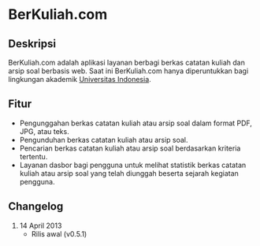 # BerKuliah.com

## Deskripsi
BerKuliah.com adalah aplikasi layanan berbagi berkas catatan kuliah dan arsip soal berbasis web. Saat ini BerKuliah.com hanya diperuntukkan bagi lingkungan akademik [Universitas Indonesia](http://www.ui.ac.id).

## Fitur
- Pengunggahan berkas catatan kuliah atau arsip soal dalam format PDF, JPG, atau teks.
- Pengunduhan berkas catatan kuliah atau arsip soal.
- Pencarian berkas catatan kuliah atau arsip soal berdasarkan kriteria tertentu.
- Layanan dasbor bagi pengguna untuk melihat statistik berkas catatan kuliah atau arsip soal yang telah diunggah beserta sejarah kegiatan pengguna.

## Changelog
1. 14 April 2013
   - Rilis awal (v0.5.1)